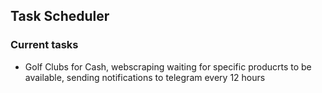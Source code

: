 
## Task Scheduler

### Current tasks

- Golf Clubs for Cash, webscraping waiting for specific producrts to be available, sending notifications to telegram every 12 hours

